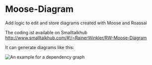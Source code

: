 # Moose-Diagram
Add logic to edit and store diagrams created with Moose and Roassal

The coding ist available on Smalltalkhub http://www.smalltalkhub.com/#!/~RainerWinkler/RW-Moose-Diagram 

It can generate diagrams like this:

![An example for a dependency graph](https://github.com/RainerWinkler/Moose-Diagram/raw/master/ExampleDiagram.png)

